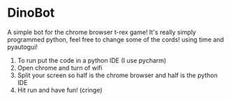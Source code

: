 # DinoBot
A simple bot for the chrome browser t-rex game!
It's really simply programmed python, feel free to change some of the cords!
using time and pyautogui!
1. To run put the code in a python IDE (I use pycharm)
2. Open chrome and turn of wifi
3. Split your screen so half is the chrome browser and half is the python IDE
4. Hit run and have fun! (cringe)
